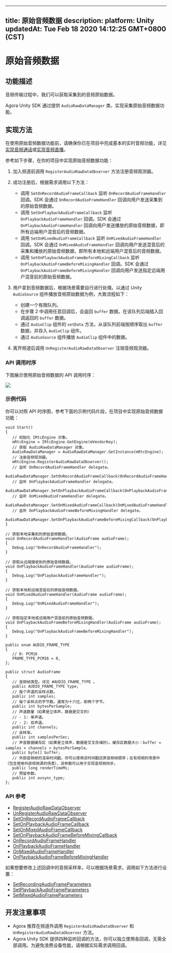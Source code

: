 
---
title: 原始音频数据
description: 
platform: Unity
updatedAt: Tue Feb 18 2020 14:12:25 GMT+0800 (CST)
---
# 原始音频数据
## 功能描述

音频传输过程中，我们可以获取采集到的音频原始数据。

Agora Unity SDK 通过提供 `AudioRawDataManager` 类，实现采集原始音频数据功能。

## 实现方法

在使用原始音频数据功能前，请确保你已在项目中完成基本的实时音频功能，详见[实现音频通话](../../cn/Voice/start_call_audio_unity.md)或[实现音频直播](../../cn/Voice/start_live_audio_unity.md)。

参考如下步骤，在你的项目中实现原始音频数据功能：

1. 加入频道前调用 `RegisterAudioRawDataObserver` 方法注册音频观测器。

2. 成功注册后，根据需求调用以下方法：

   - 调用 `SetOnRecordAudioFrameCallback` 监听 `OnRecordAudioFrameHandler` 回调。SDK 会通过 `OnRecordAudioFrameHandler` 回调向用户发送采集到的原始音频数据。
   - 调用 `SetOnPlaybackAudioFrameCallback` 监听 `OnPlaybackAudioFrameHandler` 回调。SDK 会通过 `OnPlaybackAudioFrameHandler` 回调向用户发送播放的原始音频数据，即所有远端用户混音后的音频数据。
   - 调用 `SetOnMixedAudioFrameCallback` 监听 `OnMixedAudioFrameHandler` 回调。SDK 会通过 `OnMixedAudioFrameHandler` 回调向用户发送混音后的采集和播放的原始音频数据，即所有本地和远端用户混音后的音频数据。 
   - 调用 `SetOnPlaybackAudioFrameBeforeMixingCallback` 监听 `OnPlaybackAudioFrameBeforeMixingHandler` 回调。SDK 会通过 `OnPlaybackAudioFrameBeforeMixingHandler` 回调向用户发送指定远端用户混音前的原始音频数据。

3. 用户拿到音频数据后，根据场景需要自行进行处理。以通过 Unity `AudioSource` 组件播放音频原始数据为例，大致流程如下：

   - 创建一个有限队列。
   - 在步骤 2 中调用任意回调后，会返回 `buffer` 数据。在该队列后端插入回调返回的 `buffer` 数据。
   - 通过 `AudioClip` 组件的 `setData` 方法，从该队列前端按顺序取出 `buffer` 数据，并存入 `AudioClip` 组件。
   - 通过 `AudioSource` 组件播放 `AudioClip` 组件中的数据。

4. 离开频道后调用 `UnRegisterAudioRawDataObserver` 注销音频观测器。

### API 调用时序

下图展示使用原始音频数据的 API 调用时序：

![](https://web-cdn.agora.io/docs-files/1582031895689)

### 示例代码

你可以对照 API 时序图，参考下面的示例代码片段，在项目中实现原始音频数据功能：

```
void Start()
{
   // 初始化 IRtcEngine 对象。
   mRtcEngine = IRtcEngine.GetEngine(mVendorKey);
   // 获取 AudioRawDataManager 对象。
   AudioRawDataManager = AudioRawDataManager.GetInstance(mRtcEngine);
   // 注册音频观测器。
   mRtcEngine.RegisterAudioRawDataObserver();
   // 监听 OnRecordAudioFrameHandler delegate。
   AudioRawDataManager.SetOnRecordAudioFrameCallback(OnRecordAudioFrameHandler);
   // 监听 OnPlaybackAudioFrameHandler delegate。
   AudioRawDataManager.SetOnPlaybackAudioFrameCallback(OnPlaybackAudioFrameHandler);
   // 监听 OnMixedAudioFrameHandler delegate。
   AudioRawDataManager.SetOnMixedAudioFrameCallback(OnMixedAudioFrameHandler);
   // 监听 OnPlaybackAudioFrameBeforeMixingHandler delegate。
   AudioRawDataManager.SetOnPlaybackAudioFrameBeforeMixingCallback(OnPlaybackAudioFrameBeforeMixingHandler);
}
 
// 获取本地采集到的原始音频数据。
void OnRecordAudioFrameHandler(AudioFrame audioFrame);
{
   Debug.Log("OnRecordAudioFrameHandler");
}
 
// 获取从远端接收到的原始音频数据。
void OnPlaybackAudioFrameHandler(AudioFrame audioFrame);
{
   Debug.Log("OnPlaybackAudioFrameHandler");
}
 
// 获取本地和远端混音后的原始音频数据。
void OnMixedAudioFrameHandler(AudioFrame audioFrame);
{
   Debug.Log("OnMixedAudioFrameHandler");
}
 
// 获取指定本地或远端用户混音前的原始音频数据。
void OnPlaybackAudioFrameBeforeMixingHandler(AudioFrame audioFrame);
{
   Debug.Log("OnPlaybackAudioFrameBeforeMixingHandler");
}
 
public enum AUDIO_FRAME_TYPE 
{
   // 0: PCM16
   FRAME_TYPE_PCM16 = 0,
};
 
public struct AudioFrame 
{
   // 音频帧类型。详见 #AUDIO_FRAME_TYPE 。
   public AUDIO_FRAME_TYPE type;
   // 每个声道的采样点数。
   public int samples; 
   // 每个采样点的字节数。通常为十六位，即两个字节。
   public int bytesPerSample; 
   // 声道数量（如果是立体声，数据是交叉的）
   // - 1: 单声道。
   // - 2: 双声道。
   public int channels; 
   // 采样率。
   public int samplesPerSec; 
   // 声音数据缓存区（如果是立体声，数据是交叉存储的）。缓存区数据大小：buffer = samples × channels × bytesPerSample。
   public byte[] buffer; 
   // 外部音频帧的渲染时间戳。你可以使用该时间戳还原音频帧顺序；在有视频的场景中（包含使用外部视频源的场景），该参数可以用于实现音视频同步。
   public long renderTimeMs;
   // 预留参数。
   public int avsync_type;
};
```

### API 参考

- [RegisterAudioRawDataObserver](https://docs.agora.io/cn/Voice/API%20Reference/unity/classagora__gaming__rtc_1_1_audio_raw_data_manager.html#a383ab15736c601371ef2c2a4adc222b6)
- [UnRegisterAudioRawDataObserver](https://docs.agora.io/cn/Voice/API%20Reference/unity/classagora__gaming__rtc_1_1_audio_raw_data_manager.html#ab5a84bd4a281ba355723c94a53d5f440)
- [SetOnRecordAudioFrameCallback](https://docs.agora.io/cn/Voice/API%20Reference/unity/classagora__gaming__rtc_1_1_audio_raw_data_manager.html#aa9cfcbcf865a20a31985d804f01da015)
- [SetOnPlaybackAudioFrameCallback](https://docs.agora.io/cn/Voice/API%20Reference/unity/classagora__gaming__rtc_1_1_audio_raw_data_manager.html#af98e7659c8950e85cd49dfe0e3fcf8fc)
- [SetOnMixedAudioFrameCallback](https://docs.agora.io/cn/Voice/API%20Reference/unity/classagora__gaming__rtc_1_1_audio_raw_data_manager.html#a14176fcaa8f7574c797c44e8510dd216)
- [SetOnPlaybackAudioFrameBeforeMixingCallback](https://docs.agora.io/cn/Voice/API%20Reference/unity/classagora__gaming__rtc_1_1_audio_raw_data_manager.html#a6c1cbace7f81de8004b4a7945c999bbb)
- [OnRecordAudioFrameHandler](https://docs.agora.io/cn/Voice/API%20Reference/unity/classagora__gaming__rtc_1_1_audio_raw_data_manager.html#a11cc2a11aae003aad55972f1fa45902d)
- [OnPlaybackAudioFrameHandler](https://docs.agora.io/cn/Voice/API%20Reference/unity/classagora__gaming__rtc_1_1_audio_raw_data_manager.html#a314bf23c8d6da5a534e7e3129c2db99f)
- [OnMixedAudioFrameHandler](https://docs.agora.io/cn/Voice/API%20Reference/unity/classagora__gaming__rtc_1_1_audio_raw_data_manager.html#ab48b7b118a31e6433d83d3fbe750d150)
- [OnPlaybackAudioFrameBeforeMixingHandler](https://docs.agora.io/cn/Voice/API%20Reference/unity/classagora__gaming__rtc_1_1_audio_raw_data_manager.html#a8396bcc09ad94c0ac25d0f0ce073fc9a)

如果想要修改上述回调中的音频采样率，可以根据场景需求，调用如下方法进行设置：

- [SetRecordingAudioFrameParameters](https://docs.agora.io/cn/Voice/API%20Reference/unity/classagora__gaming__rtc_1_1_i_rtc_engine.html#a869d8e781cddb4db957338900b0154ad)
- [SetPlaybackAudioFrameParameters](https://docs.agora.io/cn/Voice/API%20Reference/unity/classagora__gaming__rtc_1_1_i_rtc_engine.html#a6ab86b7a541f1dc244e1cab3135935b4)
- [SetMixedAudioFrameParameters](https://docs.agora.io/cn/Voice/API%20Reference/unity/classagora__gaming__rtc_1_1_i_rtc_engine.html#ae9dc5fb3c4fde9da875ed8cfa783c5ea)

## 开发注意事项

- Agora 推荐在频道外调用  `RegisterAudioRawDataObserver` 和 `UnRegisterAudioRawDataObserver` 方法。
- Agora Unity SDK 提供四种监听回调的方法，你可以独立使用各回调，无需全部调用。为避免浪费设备性能，请根据实际需求调用回调。
